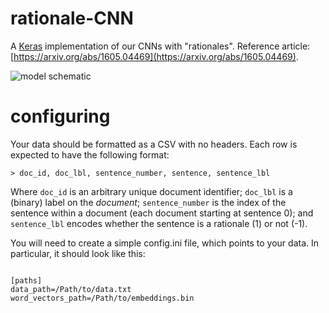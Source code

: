 # rationale-CNN
A [Keras](http://keras.io/) implementation of our CNNs with "rationales". Reference article: [https://arxiv.org/abs/1605.04469](https://arxiv.org/abs/1605.04469).

![model schematic](https://raw.githubusercontent.com/bwallace/rationale-CNN/master/figures/rationale-CNN-figure.png)

# configuring
Your data should be formatted as a CSV with no headers. Each row is expected to have the following format: 

`> doc_id, doc_lbl, sentence_number, sentence, sentence_lbl`

Where `doc_id` is an arbitrary unique document identifier; `doc_lbl` is a (binary) label on the *document*; `sentence_number` is the index of the sentence within a document (each document starting at sentence 0); and `sentence_lbl` encodes whether the sentence is a rationale (1) or not (-1).

You will need to create a simple config.ini file, which points to your data. In particular, it should look like this:

<code>
[paths]  
data_path=/Path/to/data.txt  
word_vectors_path=/Path/to/embeddings.bin  
</code>



